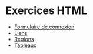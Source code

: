 # Exercices HTML

* [Formulaire de connexion](./formulaire-login)
* [Liens](./liens)
* [Regions](./regions)
* [Tableaux](./tableaux)
